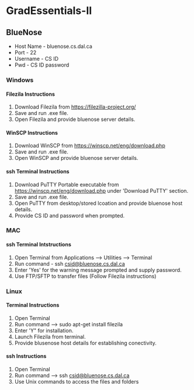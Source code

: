 # GradEssentials-II

## BlueNose
* Host Name - bluenose.cs.dal.ca
* Port - 22
* Username - CS ID
* Pwd - CS ID password

### Windows

#### Filezila Instructions
1. Download Filezila from https://filezilla-project.org/
2. Save and run .exe file.
3. Open Filezila and provide bluenose server details.

#### WinSCP Instructions
1. Download WinSCP from https://winscp.net/eng/download.php
2. Save and run .exe file.
3. Open WinSCP and provide bluenose server details.

#### ssh Terminal Instructions
1. Download PuTTY Portable executable from https://winscp.net/eng/download.php under 'Download PuTTY' section.
2. Save and run .exe file.
3. Open PuTTY from desktop/stored lcoation and provide bluenose host details.
4. Provide CS ID and password when prompted.

### MAC

#### ssh Terminal Intstructions
1. Open Terminal from Applications --> Utilities --> Terminal
2. Run command - ssh csid@bluenose.cs.dal.ca
3. Enter 'Yes' for the warning message prompted and supply password.
4. Use FTP/SFTP to transfer files (Follow Filezila instructions)

### Linux

#### Terminal Instructions
1. Open Terminal
2. Run command --> sudo apt-get install filezila
3. Enter 'Y" for installation.
4. Launch Filezila from terminal.
5. Provide blusenose host details for establishing conectivity.

#### ssh Instructions
1. Open Terminal
2. Run command --> ssh csid@bluenose.cs.dal.ca
3. Use Unix commands to access the files and folders




